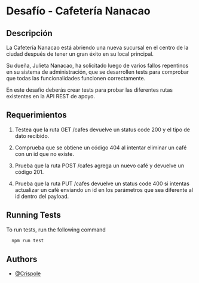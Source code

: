 # Desafío - Cafetería Nanacao

## Descripción
La Cafetería Nanacao está abriendo una nueva sucursal en el centro de la ciudad después de
tener un gran éxito en su local principal.

Su dueña, Julieta Nanacao, ha solicitado luego de varios fallos repentinos en su sistema de
administración, que se desarrollen tests para comprobar que todas las funcionalidades
funcionen correctamente.

En este desafío deberás crear tests para probar las diferentes rutas existentes en la API
REST de apoyo.

## Requerimientos
1. Testea que la ruta GET /cafes devuelve un status code 200 y el tipo de dato recibido.

2. Comprueba que se obtiene un código 404 al intentar eliminar un café con un id que no existe.

3. Prueba que la ruta POST /cafes agrega un nuevo café y devuelve un código 201.

4. Prueba que la ruta PUT /cafes devuelve un status code 400 si intentas actualizar un café enviando un id en los parámetros que sea diferente al id dentro del payload.


## Running Tests

To run tests, run the following command

```bash
  npm run test
```


## Authors

- [@Crispole](https://github.com/Crispole)

